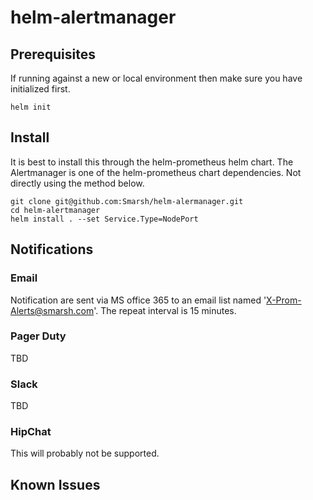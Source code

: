# helm-alertmanager

## Prerequisites
If running against a new or local environment then make sure you have initialized first.
```
helm init
```

## Install

It is best to install this through the helm-prometheus helm chart.  The Alertmanager is one of the helm-prometheus chart dependencies. Not directly using the method below.

```
git clone git@github.com:Smarsh/helm-alermanager.git
cd helm-alertmanager
helm install . --set Service.Type=NodePort 
```

## Notifications

### Email

Notification are sent via MS office 365 to an email list named 'X-Prom-Alerts@smarsh.com'.  The repeat interval is 15 minutes.

### Pager Duty

TBD

### Slack

TBD

### HipChat

This will probably not be supported.


## Known Issues
